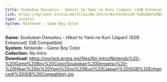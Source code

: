 ```yaml
---
title: Soukoban Densetsu - Hikari to Yami no Kuni (Japan) (SGB Enhanced) (GB Compatible)
link: https://myrient.erista.me/files/No-Intro/Nintendo%20-%20Game%20Boy%20Color/Soukoban%20Densetsu%20-%20Hikari%20to%20Yami%20no%20Kuni%20(Japan)%20(SGB%20Enhanced)%20(GB%20Compatible).zip
type: single1
System: Nintendo - Game Boy Color
---
```

<b>Game:</b> Soukoban Densetsu - Hikari to Yami no Kuni (Japan) (SGB Enhanced) (GB Compatible)<br>
<b>System:</b> Nintendo - Game Boy Color<br>
<b>Collection:</b> No-Intro<br>
<b>Download:</b> https://myrient.erista.me/files/No-Intro/Nintendo%20-%20Game%20Boy%20Color/Soukoban%20Densetsu%20-%20Hikari%20to%20Yami%20no%20Kuni%20(Japan)%20(SGB%20Enhanced)%20(GB%20Compatible).zip